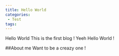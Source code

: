 ```yaml
---
title: Hello World
categories:
 - Test
tags:
---
```

Hello World This is the first blog ! Yeeh Hello World ! 

##About me 
Want to be a creazy one !



